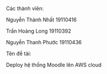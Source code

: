 Các thành viên:

Nguyễn Thành Nhất  19110416

Trần Hoàng Long    19110392

Nguyễn Thanh Phước 19110436



Tên đề tài: 

Deploy hệ thống Moodle lên AWS cloud
